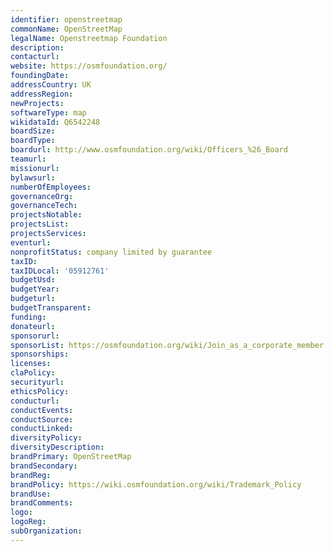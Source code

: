 ```yaml
---
identifier: openstreetmap
commonName: OpenStreetMap
legalName: Openstreetmap Foundation
description:
contacturl:
website: https://osmfoundation.org/
foundingDate:
addressCountry: UK
addressRegion:
newProjects:
softwareType: map
wikidataId: Q6542248
boardSize:
boardType:
boardurl: http://www.osmfoundation.org/wiki/Officers_%26_Board
teamurl:
missionurl:
bylawsurl:
numberOfEmployees:
governanceOrg:
governanceTech:
projectsNotable:
projectsList:
projectsServices:
eventurl:
nonprofitStatus: company limited by guarantee
taxID:
taxIDLocal: '05912761'
budgetUsd:
budgetYear:
budgeturl:
budgetTransparent:
funding:
donateurl:
sponsorurl:
sponsorList: https://osmfoundation.org/wiki/Join_as_a_corporate_member
sponsorships:
licenses:
claPolicy:
securityurl:
ethicsPolicy:
conducturl:
conductEvents:
conductSource:
conductLinked:
diversityPolicy:
diversityDescription:
brandPrimary: OpenStreetMap
brandSecondary:
brandReg:
brandPolicy: https://wiki.osmfoundation.org/wiki/Trademark_Policy
brandUse:
brandComments:
logo:
logoReg:
subOrganization:
---
```

